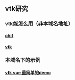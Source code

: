 ## vtk研究

### vtk能怎么用（非本域名地址）
#### [ohif](https://viewer.ohif.org/)
#### [vtk](https://kitware.github.io/vtk-js/)

### 本域名下的示例

#### [vtk vue 最简单的demo](./vtk/vtkVue.md)